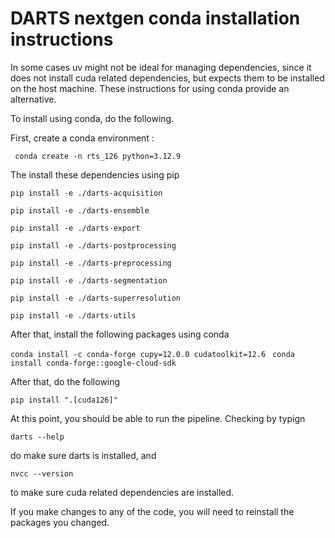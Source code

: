 # DARTS nextgen conda installation instructions

In some cases uv might not be ideal for managing dependencies, since it does not install cuda related 
dependencies, but expects them to be installed on the host machine. These instructions for using conda
provide an alternative. 

To install using conda, do the following.

First, create a conda environment : 

` conda create -n rts_126 python=3.12.9`

The install these dependencies using pip

`pip install -e ./darts-acquisition `

`pip install -e ./darts-ensemble`

`pip install -e ./darts-export`

`pip install -e ./darts-postprocessing`

`pip install -e ./darts-preprocessing`

`pip install -e ./darts-segmentation`

`pip install -e ./darts-superresolution`

`pip install -e ./darts-utils`

After that, install the following packages using conda

`conda install -c conda-forge cupy=12.0.0 cudatoolkit=12.6
`
`conda install conda-forge::google-cloud-sdk`

After that, do the following

`pip install ".[cuda126]"`

At this point, you should be able to run the pipeline. Checking by typign 

`darts --help`

do make sure darts is installed, and 

`nvcc --version`

to make sure cuda related dependencies are installed.

If you make changes to any of the code, you will need to reinstall the packages you changed. 
